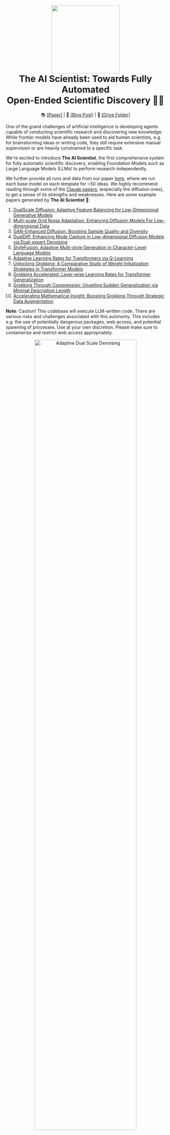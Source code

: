 <h1 align="center">
  <a href="https://github.com/SakanaAI/AI-Scientist/blob/main/docs/logo_2.png">
    <img src="docs/logo_2.png" width="215" /></a><br>
  <b>The AI Scientist: Towards Fully Automated</b><br>
  <b>Open-Ended Scientific Discovery 🧑‍🔬</b><br>
</h1>

<p align="center">
  📚 <a href="https://arxiv.org/abs/2408.06292">[Paper]</a> |
  📝 <a href="https://sakana.ai/ai-scientist/">[Blog Post]</a> |
  📂 <a href="https://drive.google.com/drive/folders/1G7A0wTqfXVa-cpexjk0oaXakaSJwffEt">[Drive Folder]</a>
</p>

One of the grand challenges of artificial intelligence is developing agents capable of conducting scientific research and discovering new knowledge. While frontier models have already been used to aid human scientists, e.g. for brainstorming ideas or writing code, they still require extensive manual supervision or are heavily constrained to a specific task.

We're excited to introduce **The AI Scientist**, the first comprehensive system for fully automatic scientific discovery, enabling Foundation Models such as Large Language Models (LLMs) to perform research independently.

We further provide all runs and data from our paper [here](https://drive.google.com/drive/folders/1G7A0wTqfXVa-cpexjk0oaXakaSJwffEt?usp=sharing), where we run each base model on each template for ~50 ideas. We *highly* recommend reading through some of the [Claude papers](https://drive.google.com/drive/folders/1Mmpz6M1FK4q8e-SewgZcUzdeD0Q2zC39?usp=sharing), (especially the diffusion ones), to get a sense of its strengths and weaknesses. Here are some example papers generated by **The AI Scientist** 📝:

1. [DualScale Diffusion: Adaptive Feature Balancing for Low-Dimensional Generative Models](https://github.com/SakanaAI/AI-Scientist/blob/main/example_papers/adaptive_dual_scale_denoising.pdf)
2. [Multi-scale Grid Noise Adaptation: Enhancing Diffusion Models For Low-dimensional Data](https://github.com/SakanaAI/AI-Scientist/blob/main/example_papers/grid_based_noise_adaptation.pdf)
3. [GAN-Enhanced Diffusion: Boosting Sample Quality and Diversity](https://github.com/SakanaAI/AI-Scientist/blob/main/example_papers/gan_diffusion.pdf)
4. [DualDiff: Enhancing Mode Capture in Low-dimensional Diffusion Models via Dual-expert Denoising](https://github.com/SakanaAI/AI-Scientist/tree/main/example_papers/dual_expert_denoiser.pdf) 
5. [StyleFusion: Adaptive Multi-style Generation in Character-Level Language Models](https://github.com/SakanaAI/AI-Scientist/blob/main/example_papers/multi_style_adapter.pdf)
6. [Adaptive Learning Rates for Transformers via Q-Learning](https://github.com/SakanaAI/AI-Scientist/tree/main/example_papers/rl_lr_adaptation.pdf)
8. [Unlocking Grokking: A Comparative Study of Weight Initialization Strategies in Transformer Models](https://github.com/SakanaAI/AI-Scientist/tree/main/example_papers/weight_initialization_grokking.pdf)
9. [Grokking Accelerated: Layer-wise Learning Rates for Transformer Generalization](https://github.com/SakanaAI/AI-Scientist/tree/main/example_papers/layerwise_lr_grokking.pdf)
10. [Grokking Through Compression: Unveiling Sudden Generalization via Minimal Description Length](https://github.com/SakanaAI/AI-Scientist/tree/main/example_papers/mdl_grokking_correlation.pdf)
11. [Accelerating Mathematical Insight: Boosting Grokking Through Strategic Data Augmentation](https://github.com/SakanaAI/AI-Scientist/tree/main/example_papers/data_augmentation_grokking.pdf)

**Note**: Caution! This codebase will execute LLM-written code. There are various risks and challenges associated with this autonomy. This includes e.g. the use of potentially dangerous packages, web access, and potential spawning of processes. Use at your own discretion. Please make sure to containerize and restrict web access appropriately.

<p align="center">
  <a href="https://github.com/SakanaAI/AI-Scientist/blob/main/example_papers/adaptive_dual_scale_denoising/adaptive_dual_scale_denoising.pdf"><img src="https://github.com/SakanaAI/AI-Scientist/blob/main/docs/anim-ai-scientist.gif" alt="Adaptive Dual Scale Denoising" width="80%" />
</p>

## Table of Contents

1. [Requirements](#requirements)
2. [Run AI Scientist Paper Generation Experiments](#run-ai-scientist-paper-generation-experiments)
3. [Getting an LLM Generated Paper Review](#getting-an-llm-generated-paper-review)
4. [Making your own Template](#making-your-own-template)
5. [Template Resources](#template-resources)
6. [Citing The AI Scientist](#citing-the-ai-scientist)
7. [Frequently Asked Questions](#faq)

## Requirements

### Installation

```bash
conda create -n ai_scientist python=3.11
conda activate ai_scientist

# LLM APIs
pip install anthropic aider-chat backoff openai
# Viz
pip install matplotlib pypdf pymupdf4llm
# Install pdflatex
sudo apt-get install texlive-full

# Common Requirements
pip install torch numpy transformers datasets tiktoken wandb tqdm
```

We use the following environment variables for the different API providers for different models:

`OPENAI_API_KEY`, `ANTHROPIC_API_KEY`, `DEEPSEEK_API_KEY`, `OPENROUTER_API_KEY`

Our code can also optionally use a Semantic Scholar API Key (`S2_API_KEY`) for higher throughput [if you have one](https://www.semanticscholar.org/product/api), though in principle it should work without it.

Be sure to provide the key for the model used for your runs, e.g.

```
export OPENAI_API_KEY="YOUR KEY HERE"
export S2_API_KEY="YOUR KEY HERE"
```

### Setup NanoGPT

```bash
# Prepare NanoGPT data
python data/enwik8/prepare.py
python data/shakespeare_char/prepare.py
python data/text8/prepare.py
```

#### Create baseline runs (machine dependent)

```
# Set up NanoGPT baseline run
# NOTE: YOU MUST FIRST RUN THE PREPARE SCRIPTS ABOVE!
cd templates/nanoGPT && python experiment.py --out_dir run_0 && python plot.py
```

#### Create NanoGPT_lite baseline run. We use this for sanity-checking
```
# NOTE: YOU MUST FIRST RUN THE PREPARE SCRIPTS ABOVE!
cd templates/nanoGPT_lite && python experiment.py --out_dir run_0 && python plot.py
```

### Setup 2D Diffusion

```bash
# Set up 2D Diffusion
git clone https://github.com/gregversteeg/NPEET.git
cd NPEET
pip install .
pip install scikit-learn

# Set up 2D Diffusion baseline run
cd templates/2d_diffusion && python experiment.py --out_dir run_0 && python plot.py
```

### Setup Grokking

```bash
# Set up Grokking baseline run
cd templates/grokking && python experiment.py --out_dir run_0 && python plot.py
```


## Run AI Scientist Paper Generation Experiments

**Note:** please ensure the setup steps above are completed.

```bash
conda activate ai_scientist
# Run the paper generation.
python launch_scientist.py --model "gpt-4o-2024-05-13" --experiment nanoGPT_lite --num-ideas 2
python launch_scientist.py --model "claude-3-5-sonnet-20240620" --experiment nanoGPT_lite --num-ideas 2
```

## Getting an LLM Generated Paper Review

```python
import openai
from ai_scientist.perform_review import load_paper, perform_review

client = openai.OpenAI()
model = "gpt-4o-2024-05-13"

# Load paper from pdf file (raw text)
paper_txt = load_paper("report.pdf")
# Get the review dict of the review
review = perform_review(
    paper_txt,
    model,
    client,
    num_reflections=5,
    num_fs_examples=1,
    num_reviews_ensemble=5,
    temperature=0.1,
)

# Inspect review results
review["Overall"]  # overall score 1-10
review["Decision"]  # ['Accept', 'Reject']
review["Weaknesses"]  # List of weaknesses (str)
```

To run batch analysis:

```bash
cd review_iclr_bench
python iclr_analysis.py --num_reviews 500  --batch_size 100 --num_fs_examples 1 --num_reflections 5 --temperature 0.1 --num_reviews_ensemble 5
```

## Making your own Template

If there is an area of study you would like **The AI Scientist** to explore, it should be very easy to create your own templates. In general, follow the structure of the existing templates, which consists of:

- `experiment.py` -- This is a single file where the 'meat' of the content is. It takes in an argument for `out_dir`, which is where it should create the folder and save the relevant information from the run.
- `plot.py` -- This should take in the information from the `run` folders and create plots. The code should be clear and easy to edit.
- `prompt.json` -- Put information about your template here.
- `seed_ideas.json` -- Put example ideas here. You can also try to generate ideas without any examples, and then pick the best one or two to put here.
- `latex/template.tex` -- We recommend using our latex folder, but be sure to replace the pre-loaded citations with ones that you would expect to be more relevant.
   
## Template Resources

We provide 3 templates, which heavily use code from other repositories, which we credit below. (Normally, we would do this in the files themselves, but it's unclear how this would affect The AI Scientist since it would be visible).

The NanoGPT template used code from [NanoGPT](https://github.com/karpathy/nanoGPT) and this [PR](https://github.com/karpathy/nanoGPT/pull/254).

The 2D Diffusion template used code from [tiny-diffusion](https://github.com/tanelp/tiny-diffusion) and [ema-pytorch](https://github.com/lucidrains/ema-pytorch).

The Grokking template used code from [Sea-Snell/grokking](https://github.com/Sea-Snell/grokking) and [danielmamay/grokking](https://github.com/danielmamay/grokking).

We would like to thank the developers of the open-source models and packages for their contributions and for making their work available.

## Citing The AI Scientist

If you use **The AI Scientist** in your research, please cite it as follows:

```
@article{lu2024aiscientist,
  title={The {AI} {S}cientist: Towards Fully Automated Open-Ended Scientific Discovery},
  author={Lu, Chris and Lu, Cong and Lange, Robert Tjarko and Foerster, Jakob and Clune, Jeff and Ha, David},
  journal={arXiv preprint arXiv:2408.06292},
  year={2024}
}
```

## FAQ

We recommend reading our paper in the first instance for any questions you have on The AI Scientist.

### Why am I missing files when running The AI Scientist?
Make sure you have completed all the setup and preparation steps before the main experiment script.

### Why has a PDF not been generated?
The AI Scientist finishes an idea with a success rate that depends on both the template, the base foundation model, and the complexity of the idea. We advise referring to our main paper. The highest success rates are observed with Claude Sonnet 3.5.

### What is the cost of each idea generated?
Typically less than $15 per paper with Claude Sonnet 3.5. We recommend DeepSeek Coder V2 for a much more cost-effective approach. A good place to look for new models is the [Aider leaderboard](https://aider.chat/docs/leaderboards/).

### How do I change the base conference format associated with the write-ups?
Change the base `template.tex` files contained within each template.

### How do I run The AI Scientist for different subject fields?
Please refer to the instructions for different templates. In this current iteration, this is restricted to ideas that can be expressed in code. However, lifting this restriction would represent exciting future work! :)

